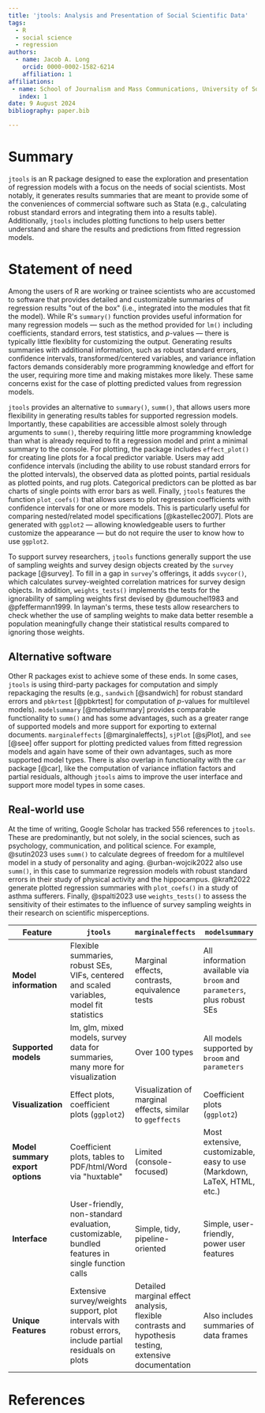 ```yaml
---
title: 'jtools: Analysis and Presentation of Social Scientific Data'
tags:
  - R
  - social science
  - regression
authors:
  - name: Jacob A. Long
    orcid: 0000-0002-1582-6214
    affiliation: 1
affiliations:
 - name: School of Journalism and Mass Communications, University of South Carolina, USA
   index: 1
date: 9 August 2024
bibliography: paper.bib

---
```


# Summary

`jtools` is an R package designed to ease the exploration and
presentation of regression models with a focus on the needs of social scientists.
Most notably, it generates results summaries that are meant to provide some
of the conveniences of commercial software such as Stata (e.g., calculating
robust standard errors and integrating them into a results table).
Additionally, `jtools` includes plotting functions to help users better 
understand and share the results and predictions from fitted regression models.

# Statement of need

Among the users of R are working or trainee scientists who are accustomed to
software that provides detailed and customizable summaries of regression results
"out of the box" (i.e., integrated into the modules that fit the model). While
R's `summary()` function provides useful information for many regression 
models — such as the method provided for `lm()` including coefficients, 
standard errors, test statistics, and *p*-values — there is typically little
flexiblity for customizing the output. Generating results summaries with 
additional information, such as robust standard errors, confidence intervals,
transformed/centered variables, and variance inflation factors demands 
considerably more programming knowledge and effort for the user, requiring more
time and making mistakes more likely. These same concerns exist for the case of
plotting predicted values from regression models.

`jtools` provides an alternative to `summary()`, `summ()`, that allows users
more flexibility in generating results tables for supported regression models.
Importantly, these capabilities are accessible almost solely through
arguments to `summ()`, thereby requiring little more programming knowledge
than what is already required to fit a regression model and print a minimal 
summary to the console. For plotting, the package includes `effect_plot()`
for creating line plots for a focal predictor variable. Users may add 
confidence intervals (including the ability to use robust standard errors for
the plotted intervals), the observed data as plotted points, partial residuals
as plotted points, and rug plots. Categorical predictors can be plotted as 
bar charts of single points with error bars as well. Finally, `jtools` features
the function `plot_coefs()` that allows users to plot regression coefficients
with confidence intervals for one or more models. This is particularly useful
for comparing nested/related model specifications [@kastellec2007]. 
Plots are generated with 
`ggplot2` — allowing knowledgeable users to further customize the appearance —
but do not require the user to know how to use `ggplot2`.

To support survey researchers, `jtools` functions generally support the use of
sampling weights and survey design objects created by the `survey` package 
[@survey]. To fill in a gap in `survey`'s offerings, it adds `svycor()`, which
calculates survey-weighted correlation matrices for survey design objects. 
In addition, `weights_tests()` implements the tests for the ignorability of 
sampling weights first devised by @dumouchel1983 and @pfeffermann1999. 
In layman's terms, these tests allow researchers to check whether the use of
sampling weights to make data better resemble a population meaningfully change
their statistical results compared to ignoring those weights.

## Alternative software

Other R packages exist to achieve some of these ends. In some cases, `jtools`
is using third-party packages for computation and simply repackaging the results
(e.g., `sandwich` \[@sandwich\] for robust standard errors and `pbkrtest` 
\[@pbkrtest\] for computation of 
*p*-values for multilevel models). `modelsummary` [@modelsummary] provides 
comparable functionality to `summ()` and has some advantages, such as a 
greater range
of supported models and more support for exporting to external documents. 
`marginaleffects` [@marginaleffects], `sjPlot` [@sjPlot], and `see` [@see] 
offer support for plotting predicted 
values from fitted regression models and again have some of their own 
advantages, such as more supported model types. There is also overlap in 
functionality with the `car` package [@car], like the computation of variance 
inflation factors and partial residuals, although `jtools` aims to improve
the user interface and support more model types in some cases.

## Real-world use

At the time of writing, Google Scholar has tracked 556 references to `jtools`.
These are predominantly, but not solely, in the social sciences, such as 
psychology, communication, and political science. For example, @sutin2023 
uses `summ()` to calculate degrees of freedom for a multilevel model in a 
study of personality and aging. @urban-wojcik2022 also use `summ()`, in this
case to summarize regression models with robust standard errors in their study
of physical activity and the hippocampus. @kraft2022 generate plotted regression
summaries with `plot_coefs()` in a study of asthma sufferers.
Finally, @spalti2023 use `weights_tests()` to 
assess the sensitivity of their estimates to the influence of survey sampling
weights in their research on scientific misperceptions.

| **Feature**                    | `jtools`                                                                                            | `marginaleffects`                                                                                | `modelsummary`                                                     | `sjPlot`                                                           | `ggeffects`                                                                     | `gtsummary`                                          | `parameters`                                      |
|--------------------------------|----------------------------------------------------------------------------------------------------|--------------------------------------------------------------------------------------------------|--------------------------------------------------------------------|-------------------------------------------------------------------|--------------------------------------------------------------------------------|-----------------------------------------------------|--------------------------------------------------|
| **Model information**          | Flexible summaries, robust SEs, VIFs, centered and scaled variables, model fit statistics           | Marginal effects, contrasts, equivalence tests                                                   | All information available via `broom` and `parameters`, plus robust SEs | Flexible summaries, robust SEs, scaled variables, model fit statistics | Marginal effects, contrasts, equivalence tests (from `marginaleffects` or `emmeans`) | Information available via `broom`, pairwise comparisons  | Coefficient estimates, intervals, test statistics  |
| **Supported models**           | lm, glm, mixed models, survey data for summaries, many more for visualization                       | Over 100 types                                                                                   | All models supported by `broom` and `parameters`                    | lm, glm, mixed models, Bayesian models                                    | Large number of models                                                           | All that are supported by `broom`                     | Large number, including structural models          |
| **Visualization**              | Effect plots, coefficient plots (`ggplot2`)                                                         | Visualization of marginal effects, similar to `ggeffects`                                        | Coefficient plots (`ggplot2`)                                       | Coefficient plots (`ggplot2`)                                      | Plots for effects, predictions, etc.                                                | Experimental coefficient plot functions                | Visualization of model parameters                 |
| **Model summary export options** | Coefficient plots, tables to PDF/html/Word via "huxtable"                                            | Limited (console-focused)                                                                        | Most extensive, customizable, easy to use (Markdown, LaTeX, HTML, etc.) | To HTML                                                          | To HTML and Markdown                                                              | Extensive (Word, PDF, HTML, etc.)                      | To HTML and Markdown                              |
| **Interface**                  | User-friendly, non-standard evaluation, customizable, bundled features in single function calls     | Simple, tidy, pipeline-oriented                                                                  | Simple, user-friendly, power user features                          | User-friendly, easy to integrate                                   | Simple, user-friendly, pipeline-oriented                                            | Pipeline-oriented, focus on table output               | User-friendly                                     |
| **Unique Features**            | Extensive survey/weights support, plot intervals with robust errors, include partial residuals on plots | Detailed marginal effect analysis, flexible contrasts and hypothesis testing, extensive documentation | Also includes summaries of data frames                              | Support for psychometric item analysis                             | Plot intervals with robust errors, plot partial residuals on plots                | Medical research-oriented summaries, focus on data summaries | Includes variable selection/data reduction tools  |


# References